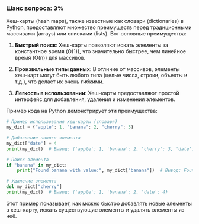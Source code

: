 ### Шанс вопроса: 3%

Хеш-карты (hash maps), также известные как словари (dictionaries) в Python, предоставляют множество преимуществ перед традиционными массивами (arrays) или списками (lists). Вот основные преимущества:

1. **Быстрый поиск**: Хеш-карты позволяют искать элементы за константное время \(O(1)\), что значительно быстрее, чем линейное время \(O(n)\) для массивов.

2. **Произвольные типы данных**: В отличие от массивов, элементы хеш-карт могут быть любого типа (целые числа, строки, объекты и т.д.), что делает их очень гибкими.

3. **Легкость в использовании**: Хеш-карты предоставляют простой интерфейс для добавления, удаления и изменения элементов.

Пример кода на Python демонстрирует эти преимущества:

```python
# Пример использования хеш-карты (словаря)
my_dict = {"apple": 1, "banana": 2, "cherry": 3}

# Добавление нового элемента
my_dict["date"] = 4
print(my_dict)  # Вывод: {'apple': 1, 'banana': 2, 'cherry': 3, 'date': 4}

# Поиск элемента
if "banana" in my_dict:
    print("Found banana with value:", my_dict["banana"])  # Вывод: Found banana with value: 2

# Удаление элемента
del my_dict["cherry"]
print(my_dict)  # Вывод: {'apple': 1, 'banana': 2, 'date': 4}
```

Этот пример показывает, как можно быстро добавлять новые элементы в хеш-карту, искать существующие элементы и удалять элементы из неё.
